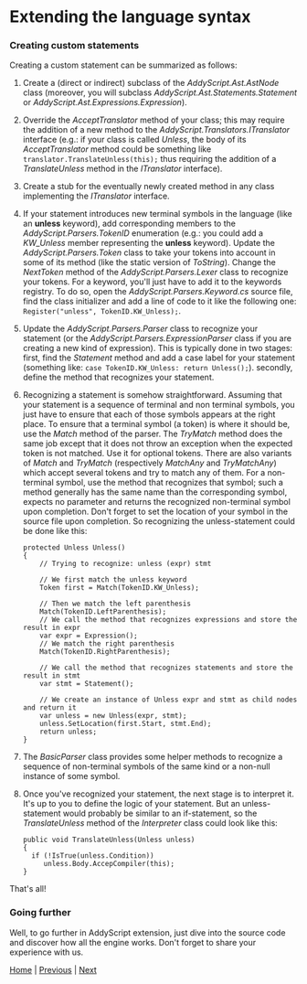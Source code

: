 # Extending the language syntax

### Creating custom statements

Creating a custom statement can be summarized as follows:

1. Create a (direct or indirect) subclass of the _AddyScript.Ast.AstNode_ class (moreover, you will subclass _AddyScript.Ast.Statements.Statement_ or _AddyScript.Ast.Expressions.Expression_).

2. Override the _AcceptTranslator_ method of your class; this may require the addition of a new method to the _AddyScript.Translators.ITranslator_ interface (e.g.: if your class is called _Unless_, the body of its _AcceptTranslator_ method could be something like `translator.TranslateUnless(this);` thus requiring the addition of a _TranslateUnless_ method in the _ITranslator_ interface).

3. Create a stub for the eventually newly created method in any class implementing the _ITranslator_ interface.

4. If your statement introduces new terminal symbols in the language (like an **unless** keyword), add corresponding members to the _AddyScript.Parsers.TokenID_ enumeration (e.g.: you could add a _KW_Unless_ member representing the **unless** keyword). Update the _AddyScript.Parsers.Token_ class to take your tokens into account in some of its method (like the static version of _ToString_). Change the _NextToken_ method of the _AddyScript.Parsers.Lexer_ class to recognize your tokens. For a keyword, you'll just have to add it to the keywords registry. To do so, open the _AddyScript.Parsers.Keyword.cs_ source file, find the class initializer and add a line of code to it like the following one: `Register("unless", TokenID.KW_Unless);`.

5. Update the _AddyScript.Parsers.Parser_ class to recognize your statement (or the _AddyScript.Parsers.ExpressionParser_ class if you are creating a new kind of expression). This is typically done in two stages: first, find the _Statement_ method and add a case label for your statement (something like: `case TokenID.KW_Unless: return Unless();`). secondly, define the method that recognizes your statement.

6. Recognizing a statement is somehow straightforward. Assuming that your statement is a sequence of terminal and non terminal symbols, you just have to ensure that each of those symbols appears at the right place. To ensure that a terminal symbol (a token) is where it should be, use the _Match_ method of the parser. The _TryMatch_ method does the same job except that it does not throw an exception when the expected token is not matched. Use it for optional tokens. There are also variants of _Match_ and _TryMatch_ (respectively _MatchAny_ and _TryMatchAny_) which accept several tokens and try to match any of them. For a non-terminal symbol, use the method that recognizes that symbol; such a method generally has the same name than the corresponding symbol, expects no parameter and returns the recognized non-terminal symbol upon completion. Don't forget to set the location of your symbol in the source file upon completion. So recognizing the unless-statement could be done like this:

    ```CSharp
    protected Unless Unless()
    {
        // Trying to recognize: unless (expr) stmt

        // We first match the unless keyword
        Token first = Match(TokenID.KW_Unless);

        // Then we match the left parenthesis
        Match(TokenID.LeftParenthesis);
        // We call the method that recognizes expressions and store the result in expr
        var expr = Expression();
        // We match the right parenthesis
        Match(TokenID.RightParenthesis);
        
        // We call the method that recognizes statements and store the result in stmt
        var stmt = Statement();
        
        // We create an instance of Unless expr and stmt as child nodes and return it
        var unless = new Unless(expr, stmt);
        unless.SetLocation(first.Start, stmt.End);
        return unless;
    }
    ```

7. The _BasicParser_ class provides some helper methods to recognize a sequence of non-terminal symbols of the same kind or a non-null instance of some symbol.

8. Once you've recognized your statement, the next stage is to interpret it. It's up to you to define the logic of your statement. But an unless-statement would probably be similar to an if-statement, so the _TranslateUnless_ method of the _Interpreter_ class could look like this:

    ```CSharp
   public void TranslateUnless(Unless unless)
   {
      if (!IsTrue(unless.Condition))
         unless.Body.AccepCompiler(this);
   }
   ```

That's all!

### Going further

Well, to go further in AddyScript extension, just dive into the source code and discover how all the engine works. Don't forget to share your experience with us.

[Home](README.md) | [Previous](extapi.md) | [Next](improve.md)